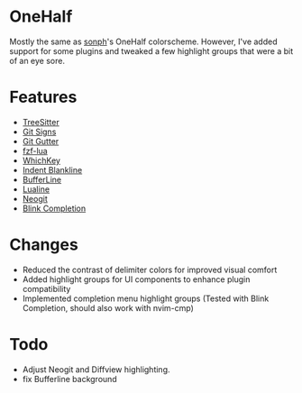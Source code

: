 # OneHalf

Mostly the same as [sonph](https://github.com/sonph/onehalf)'s OneHalf colorscheme. However, I've added support for some plugins and tweaked a few highlight groups that were a bit of an eye sore.


# Features

- [TreeSitter](https://github.com/nvim-treesitter/nvim-treesitter)
- [Git Signs](https://github.com/lewis6991/gitsigns.nvim)
- [Git Gutter](https://github.com/airblade/vim-gitgutter)
- [fzf-lua](https://github.com/ibhagwan/fzf-lua)
- [WhichKey](https://github.com/liuchengxu/vim-which-key)
- [Indent Blankline](https://github.com/lukas-reineke/indent-blankline.nvim)
- [BufferLine](https://github.com/akinsho/nvim-bufferline.lua)
- [Lualine](https://github.com/hoob3rt/lualine.nvim)
- [Neogit](https://github.com/TimUntersberger/neogit)
- [Blink Completion](https://github.com/Saghen/blink.cmp)

# Changes

- Reduced the contrast of delimiter colors for improved visual comfort
- Added highlight groups for UI components to enhance plugin compatibility
- Implemented completion menu highlight groups (Tested with Blink Completion, should also work with nvim-cmp)

# Todo

- Adjust Neogit and Diffview highlighting.
- fix Bufferline background

